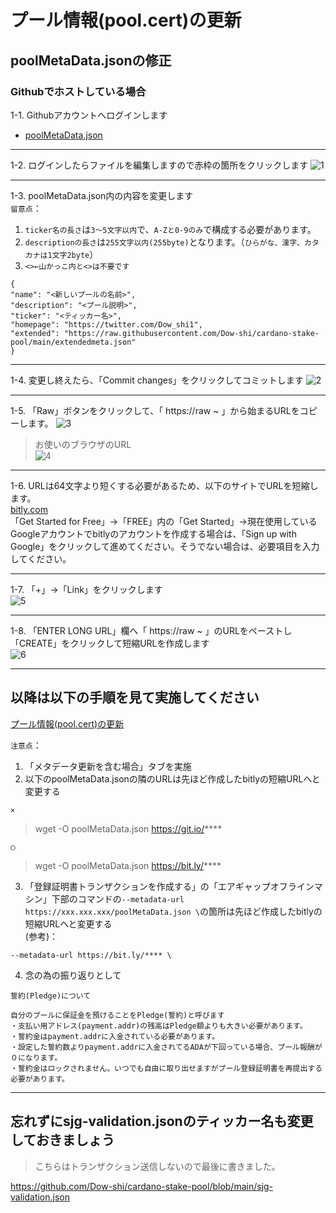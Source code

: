 # プール情報(pool.cert)の更新

## poolMetaData.jsonの修正
### Githubでホストしている場合
1-1. Githubアカウントへログインします

  - [poolMetaData.json](https://github.com/Dow-shi/cardano-stake-pool/blob/main/poolMetaData.json)

---

1-2. ログインしたらファイルを編集しますので赤枠の箇所をクリックします
![1](https://user-images.githubusercontent.com/80967103/184645390-6c38d896-b90b-4595-b234-5167c5bd2815.png)

---

1-3. poolMetaData.json内の内容を変更します  
`留意点`：  
1. `ticker名の長さ`は`3～5文字以内`で、`A-Zと0-9のみ`で構成する必要があります。  
2. `descriptionの長さ`は`255文字以内(255byte)`となります。（`ひらがな、漢字、カタカナは1文字2byte`）  
3. `<>←山かっこ内と<>は不要です`
```
{
"name": "<新しいプールの名前>",
"description": "<プール説明>",
"ticker": "<ティッカー名>",
"homepage": "https://twitter.com/Dow_shi1",
"extended": "https://raw.githubusercontent.com/Dow-shi/cardano-stake-pool/main/extendedmeta.json"
}
```

---

1-4. 変更し終えたら、「Commit changes」をクリックしてコミットします
![2](https://user-images.githubusercontent.com/80967103/184645692-3b4ca575-3380-405e-83d3-cdb23a53905e.png)

---

1-5. 「Raw」ボタンをクリックして、「 https://raw ~ 」から始まるURLをコピーします。
![3](https://user-images.githubusercontent.com/80967103/184646301-db076ca7-10f4-4b3a-a77e-f3eef725b2b8.png)  
> お使いのブラウザのURL  
![4](https://user-images.githubusercontent.com/80967103/184646900-0ea38022-ef87-4d0c-ab1e-f2e33594d020.png)

---

1-6. URLは64文字より短くする必要があるため、以下のサイトでURLを短縮します。  
[bitly.com](https://bitly.com/)  
「Get Started for Free」→「FREE」内の「Get Started」→現在使用しているGoogleアカウントでbitlyのアカウントを作成する場合は、「Sign up with Google」をクリックして進めてください。そうでない場合は、必要項目を入力してください。

---

1-7. 「+」→「Link」をクリックします  
![5](https://user-images.githubusercontent.com/80967103/184650279-fec4164d-8804-48d2-9b70-585b2973f882.png)

---

1-8. 「ENTER LONG URL」欄へ「 https://raw ~ 」のURLをペーストし「CREATE」をクリックして短縮URLを作成します  
![6](https://user-images.githubusercontent.com/80967103/184650553-e7f2f37e-e05e-4f8e-942f-b153e0a35293.png)

---

## 以降は以下の手順を見て実施してください
[プール情報(pool.cert)の更新](https://docs.spojapanguild.net/operation/cert-update/#__tabbed_1_1)

`注意点`：
1. 「メタデータ更新を含む場合」タブを実施
2. 以下のpoolMetaData.jsonの隣のURLは先ほど作成したbitlyの短縮URLへと変更する  

`×`  
> wget -O poolMetaData.json https://git.io/****  

`◯`  
> wget -O poolMetaData.json https://bit.ly/****  
3. 「登録証明書トランザクションを作成する」の「エアギャップオフラインマシン」下部のコマンドの`--metadata-url https://xxx.xxx.xxx/poolMetaData.json \`の箇所は先ほど作成したbitlyの短縮URLへと変更する  
(参考)： 
```
--metadata-url https://bit.ly/**** \
```
4. 念の為の振り返りとして  

`誓約(Pledge)について`
```
自分のプールに保証金を預けることをPledge(誓約)と呼びます  
・支払い用アドレス(payment.addr)の残高はPledge額よりも大きい必要があります。  
・誓約金はpayment.addrに入金されている必要があります。  
・設定した誓約数よりpayment.addrに入金されてるADAが下回っている場合、プール報酬が０になります。  
・誓約金はロックされません。いつでも自由に取り出せますがプール登録証明書を再提出する必要があります。  
```

---

## 忘れずにsjg-validation.jsonのティッカー名も変更しておきましょう
> こちらはトランザクション送信しないので最後に書きました。  

https://github.com/Dow-shi/cardano-stake-pool/blob/main/sjg-validation.json
